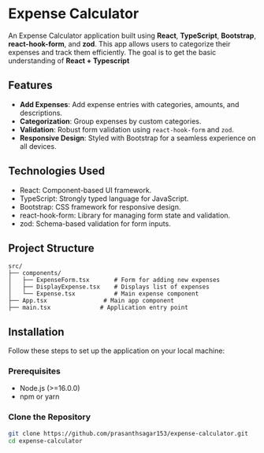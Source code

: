 # Expense Calculator  

An Expense Calculator application built using **React**, **TypeScript**, **Bootstrap**, **react-hook-form**, and **zod**. This app allows users to categorize their expenses and track them efficiently. The goal is to get the basic understanding of **React + Typescript**

## Features  

- **Add Expenses**: Add expense entries with categories, amounts, and descriptions.  
- **Categorization**: Group expenses by custom categories.  
- **Validation**: Robust form validation using `react-hook-form` and `zod`.  
- **Responsive Design**: Styled with Bootstrap for a seamless experience on all devices.

## Technologies Used

- React: Component-based UI framework.
- TypeScript: Strongly typed language for JavaScript.
- Bootstrap: CSS framework for responsive design.
- react-hook-form: Library for managing form state and validation.
- zod: Schema-based validation for form inputs.

## Project Structure

```plaintext
src/
├── components/
│   ├── ExpenseForm.tsx       # Form for adding new expenses
│   ├── DisplayExpense.tsx    # Displays list of expenses
│   └── Expense.tsx           # Main expense component
├── App.tsx                # Main app component
├── main.tsx              # Application entry point

```


## Installation  

Follow these steps to set up the application on your local machine:  

### Prerequisites  

- Node.js (>=16.0.0)  
- npm or yarn  

### Clone the Repository  

```bash  
git clone https://github.com/prasanthsagar153/expense-calculator.git  
cd expense-calculator  
